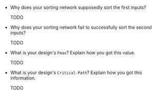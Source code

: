- Why does your sorting network supposedly sort the first inputs?

    TODO
- Why does your sorting network fail to successfully sort the second inputs?

    TODO
- What is your design's `Fmax`? Explain how you got this value.

    TODO
- What is your design's `Critical-Path`? Explain how you got this information.

    TODO